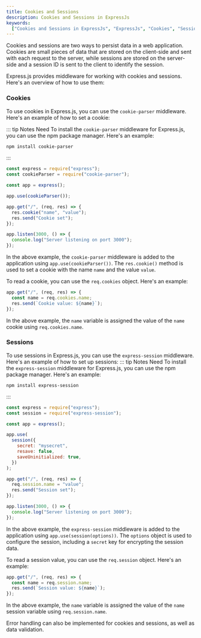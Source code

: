 ```yaml
---
title: Cookies and Sessions
description: Cookies and Sessions in ExpressJs
keywords:
  ["Cookies and Sessions in ExpressJs", "ExpressJs", "Cookies", "Sessions"]
---
```


Cookies and sessions are two ways to persist data in a web application. Cookies are small pieces of data that are stored on the client-side and sent with each request to the server, while sessions are stored on the server-side and a session ID is sent to the client to identify the session.

Express.js provides middleware for working with cookies and sessions. Here's an overview of how to use them:

### Cookies

To use cookies in Express.js, you can use the `cookie-parser` middleware. Here's an example of how to set a cookie:

::: tip Notes
Need To install the `cookie-parser` middleware for Express.js, you can use the npm package manager. Here's an example:

```bash
npm install cookie-parser
```

:::

```javascript
const express = require("express");
const cookieParser = require("cookie-parser");

const app = express();

app.use(cookieParser());

app.get("/", (req, res) => {
  res.cookie("name", "value");
  res.send("Cookie set");
});

app.listen(3000, () => {
  console.log("Server listening on port 3000");
});
```

In the above example, the `cookie-parser` middleware is added to the application using `app.use(cookieParser())`. The `res.cookie()` method is used to set a cookie with the name `name` and the value `value`.

To read a cookie, you can use the `req.cookies` object. Here's an example:

```javascript
app.get("/", (req, res) => {
  const name = req.cookies.name;
  res.send(`Cookie value: ${name}`);
});
```

In the above example, the `name` variable is assigned the value of the `name` cookie using `req.cookies.name`.

### Sessions

To use sessions in Express.js, you can use the `express-session` middleware. Here's an example of how to set up sessions:
::: tip Notes
Need To install the `express-session` middleware for Express.js, you can use the npm package manager. Here's an example:

```
npm install express-session
```

:::

```javascript
const express = require("express");
const session = require("express-session");

const app = express();

app.use(
  session({
    secret: "mysecret",
    resave: false,
    saveUninitialized: true,
  })
);

app.get("/", (req, res) => {
  req.session.name = "value";
  res.send("Session set");
});

app.listen(3000, () => {
  console.log("Server listening on port 3000");
});
```

In the above example, the `express-session` middleware is added to the application using `app.use(session(options))`. The `options` object is used to configure the session, including a `secret` key for encrypting the session data.

To read a session value, you can use the `req.session` object. Here's an example:

```javascript
app.get("/", (req, res) => {
  const name = req.session.name;
  res.send(`Session value: ${name}`);
});
```

In the above example, the `name` variable is assigned the value of the `name` session variable using `req.session.name`.

Error handling can also be implemented for cookies and sessions, as well as data validation.
